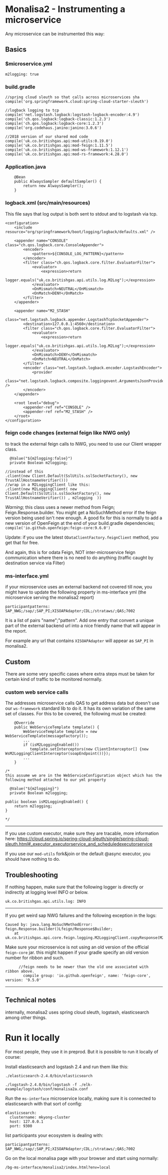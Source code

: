 # Monalisa2 - Instrumenting a microservice

Any microservice can be instrumented this way:

## Basics

### $microservice.yml 

```
m2logging: true
```

### build.gradle

```
//spring cloud sleuth so that calls across microservices sha
compile('org.springframework.cloud:spring-cloud-starter-sleuth')

//logback logging to tcp 
compile('net.logstash.logback:logstash-logback-encoder:4.9')
compile('ch.qos.logback:logback-classic:1.2.3')
compile('ch.qos.logback:logback-core:1.2.3')
compile('org.codehaus.janino:janino:3.0.6')	   

//2018 version of our shared mod code
compile('uk.co.britishgas.api:mod-utils:0.19.0')
compile('uk.co.britishgas.api:mod-feign:1.11.5')
compile('uk.co.britishgas.api:mod-ws-framework:1.12.1')
compile('uk.co.britishgas.api:mod-rs-framework:4.28.0')
```

### Application.java
```
	@Bean
	public AlwaysSampler defaultSampler() {
		return new AlwaysSampler();
	}
```

### logback.xml (src/main/resources)

This file says that log output is both sent to stdout and to logstash via tcp. 

```
<configuration>
	<include resource="org/springframework/boot/logging/logback/defaults.xml" />

    <appender name="CONSOLE" class="ch.qos.logback.core.ConsoleAppender">
        <encoder>
            <pattern>${CONSOLE_LOG_PATTERN}</pattern>
        </encoder>
        <filter class="ch.qos.logback.core.filter.EvaluatorFilter">
            <evaluator>
                <expression>return
                    logger.equals("uk.co.britishgas.api.utils.log.M2Log");</expression>
            </evaluator>
            <OnMismatch>NEUTRAL</OnMismatch>
            <OnMatch>DENY</OnMatch>
        </filter>
    </appender>

	<appender name="M2_STASH"
		class="net.logstash.logback.appender.LogstashTcpSocketAppender">
		<destination>127.0.0.1:4560</destination>
		<filter class="ch.qos.logback.core.filter.EvaluatorFilter">
			<evaluator>
				<expression>return
					logger.equals("uk.co.britishgas.api.utils.log.M2Log");</expression>
			</evaluator>
			<OnMismatch>DENY</OnMismatch>
			<OnMatch>NEUTRAL</OnMatch>
		</filter>
		<encoder class="net.logstash.logback.encoder.LogstashEncoder">
			<provider
				class="net.logstash.logback.composite.loggingevent.ArgumentsJsonProvider" />
		</encoder>
	</appender>

	<root level="debug">
		<appender-ref ref="CONSOLE" />
		<appender-ref ref="M2_STASH" />
	</root>
</configuration>
```
### feign code changes (external feign like NWG only)

to track the external feign calls to NWG, you need to use our Client wrapper class.

```
  @Value("${m2logging:false}")
  private Boolean m2logging;
```

```
//instead of this
.client(new Client.Default(SslUtils.sslSocketFactory(), new TrustAllHostnameVerifier()))
//wrap in a M2LoggingClient like this: 
.client(new M2LoggingClient( new Client.Default(SslUtils.sslSocketFactory(), new TrustAllHostnameVerifier()) , m2logging  ))
```

*Warning*; this class uses a newer method from Feign; Feign.Response.builder. You might get a NoSuchMethod error if the feign version being used isn't new enough. A good fix for this is normally to add a new version of OpenFeign at the end of your build.gradle dependencies; `compile('io.github.openfeign:feign-core:9.6.0')`


Update: if you use the latest `ODataClientFactory.feignClient` method, you get that for free. 

And again, this is for odata Feign, NOT inter-microservice feign communication where there is no need to do anything (traffic caught by destination service via Filter)

### ms-interface.yml

if your microservice uses an external backend not covered till now, you might have to update the following property in ms-interface yml (the microservice serving the monalisa2 report)

```
participantpatterns: SAP_NWG;/sap/;SAP_PI;XISOAPAdapter;CDL;/strataws/;QAS;7002
```
It is a list of pairs "name";"pattern". Add one entry that convert a unique part of the external backend url into a nice friendly name that will appear in the report. 

For example any url that contains `XISOAPAdapter` will appear as `SAP_PI` in monalisa2.


## Custom

There are some very specific cases where extra steps must be taken for certain kind of traffic to be monitored normally. 

### custom web service calls

The addresses microservice calls QAS to get address data but doesn't use our `ws-framework` standard lib to do it. It has its own variation of the same set of classes. For this to be covered, the following must be created:

```
    @Override
    public WebServiceTemplate template() {
        WebServiceTemplate template = new WebServiceTemplate(messageFactory());
        ...
        if (isM2LoggingEnabled())
           template.setInterceptors(new ClientInterceptor[] {new WsM2LoggingClientInterceptor(soapEndpoint())});
        ...
    }

/*
this assume we are in the WebServiceConfiguration object which has the following method attached to our yml property

  @Value("${m2logging}")
  private Boolean m2logging;

public boolean isM2LoggingEnabled() {
    return m2logging;
}

*/

```
***
If you use custom executor, make sure they are tracable, more information here: https://cloud.spring.io/spring-cloud-sleuth/single/spring-cloud-sleuth.html#_executor_executorservice_and_scheduledexecutorservice

If you use our `mod-utils` fork&join or the default @async executor, you should have nothing to do. 




## Troubleshooting

If nothing happen, make sure that the following logger is directly or indirectly at logging level INFO or below. 
```
uk.co.britishgas.api.utils.log: INFO
```


***


If you get weird sap NWG failures and the following exception in the logs:
```
Caused by: java.lang.NoSuchMethodError: feign.Response.builder()Lfeign/Response$Builder;
    at uk.co.britishgas.api.core.feign.logging.M2LoggingClient.copyResponse(M2LoggingClient.java:119)
```
Make sure your microservice is not using an old version of the official `feign-core` jar. this might happen if your gradle specify an old version number for ribbon and such. 
```
      //feign needs to be newer than the old one associated with ribbon above. 
	    compile group: 'io.github.openfeign', name: 'feign-core', version: '9.5.0'
```

***



## Technical notes

internally, monalisa2 uses spring cloud sleuth, logstash, elasticsearch among other things. 

# Run it locally

For most people, they use it in preprod. But it is possible to run it locally of course: 

Install elasticsearch and logstash 2.4 and run them like this:

`./elasticsearch-2.4.0/bin/elasticsearch`

`./logstash-2.4.0/bin/logstash -f ./elk-example/logstash/conf/monalisa2a.conf `

Run the `ms-interface` microservice locally, making sure it is connected to elasticsearch with that sort of config:

```
elasticsearch:
  clustername: mkyong-cluster
  host: 127.0.0.1
  port: 9300
```

list participants your ecosystem is dealing with:

`participantpatterns: SAP_NWG;/sap/;SAP_PI;XISOAPAdapter;CDL;/strataws/;QAS;7002`

Go on the local monalisa page with your browser and start using normally: 

`/bg-ms-interface/monalisa2/index.html?env=local`









